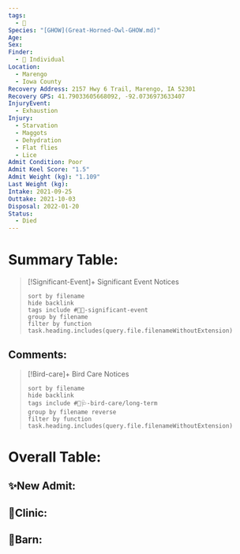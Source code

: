 ```yaml
---
tags:
  - 🦅
Species: "[GHOW](Great-Horned-Owl-GHOW.md)"
Age: 
Sex: 
Finder:
  - 🧑 Individual
Location:
  - Marengo
  - Iowa County
Recovery Address: 2157 Hwy 6 Trail, Marengo, IA 52301
Recovery GPS: 41.79033605668092, -92.0736973633407
InjuryEvent:
  - Exhaustion
Injury:
  - Starvation
  - Maggots
  - Dehydration
  - Flat flies
  - Lice
Admit Condition: Poor
Admit Keel Score: "1.5"
Admit Weight (kg): "1.109"
Last Weight (kg): 
Intake: 2021-09-25
Outtake: 2021-10-03
Disposal: 2022-01-20
Status:
  - Died
---
```


# Summary Table:

> [!Significant-Event]+ Significant Event Notices
>   ```tasks 
>   sort by filename
>   hide backlink
>   tags include #🦅💥-significant-event
>   group by filename 
>   filter by function task.heading.includes(query.file.filenameWithoutExtension)
>   ```

## Comments:

> [!Bird-care]+ Bird Care Notices
>   ```tasks 
>   sort by filename
>   hide backlink
>   tags include #🦅🩺-bird-care/long-term 
>   group by filename reverse
>   filter by function task.heading.includes(query.file.filenameWithoutExtension)
>   ```

# Overall Table:

## ✨New Admit:



## 🏥Clinic:



## 🏡Barn:


